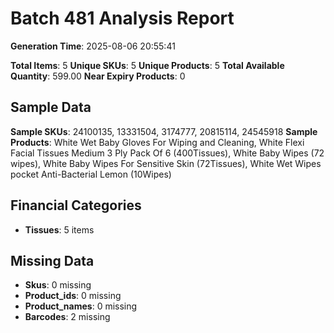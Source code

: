 # Batch 481 Analysis Report

**Generation Time**: 2025-08-06 20:55:41

**Total Items**: 5
**Unique SKUs**: 5
**Unique Products**: 5
**Total Available Quantity**: 599.00
**Near Expiry Products**: 0

## Sample Data
**Sample SKUs**: 24100135, 13331504, 3174777, 20815114, 24545918
**Sample Products**: White Wet Baby Gloves For Wiping and Cleaning, White Flexi Facial Tissues Medium 3 Ply Pack Of 6 (400Tissues), White Baby Wipes (72 wipes), White Baby Wipes For Sensitive Skin (72Tissues), White Wet Wipes pocket Anti-Bacterial Lemon (10Wipes)

## Financial Categories
- **Tissues**: 5 items

## Missing Data
- **Skus**: 0 missing
- **Product_ids**: 0 missing
- **Product_names**: 0 missing
- **Barcodes**: 2 missing
